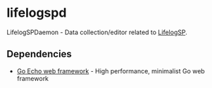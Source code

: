 # lifelogspd

LifelogSPDaemon - Data collection/editor related to [LifelogSP](https://github.com/spech66/lifelogsp).

## Dependencies

* [Go Echo web framework](github.com/labstack/echo) - High performance, minimalist Go web framework
